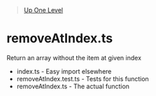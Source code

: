 > [Up One Level](../readme.md)

# removeAtIndex.ts

Return an array without the item at given index

- index.ts - Easy import elsewhere
- removeAtIndex.test.ts - Tests for this function
- removeAtIndex.ts - The actual function